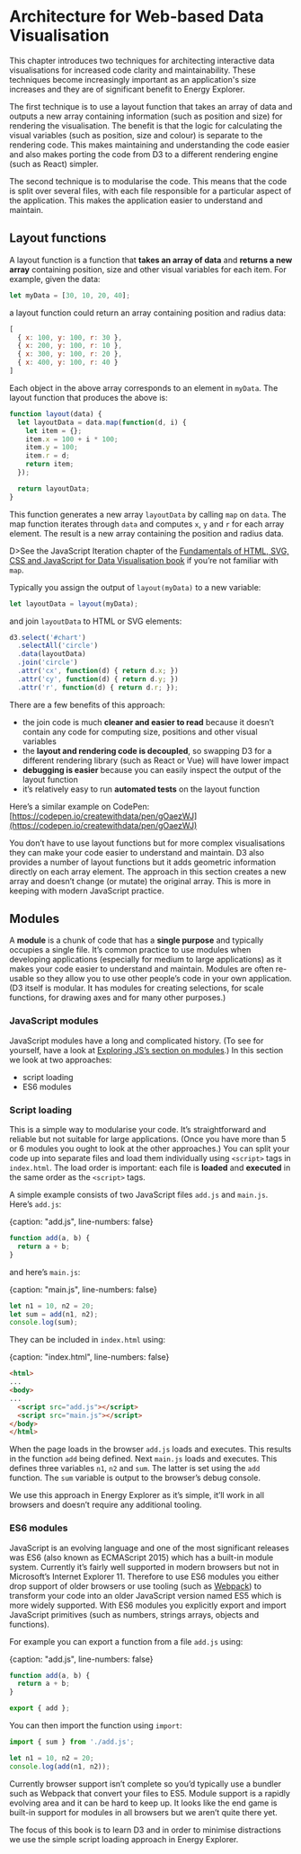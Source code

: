 # Architecture for Web-based Data Visualisation

This chapter introduces two techniques for architecting interactive data visualisations for increased code clarity and maintainability. These techniques become increasingly important as an application's size increases and they are of significant benefit to Energy Explorer.

The first technique is to use a layout function that takes an array of data and outputs a new array containing information (such as position and size) for rendering the visualisation. The benefit is that the logic for calculating the visual variables (such as position, size and colour) is separate to the rendering code. This makes maintaining and understanding the code easier and also makes porting the code from D3 to a different rendering engine (such as React) simpler.

The second technique is to modularise the code. This means that the code is split over several files, with each file responsible for a particular aspect of the application. This makes the application easier to understand and maintain.

## Layout functions

A layout function is a function that **takes an array of data** and **returns a new array** containing position, size and other visual variables for each item. For example, given the data:

```js
let myData = [30, 10, 20, 40];
```

a layout function could return an array containing position and radius data:

```js
[
  { x: 100, y: 100, r: 30 },
  { x: 200, y: 100, r: 10 },
  { x: 300, y: 100, r: 20 },
  { x: 400, y: 100, r: 40 }
]
```

Each object in the above array corresponds to an element in `myData`. The layout function that produces the above is:

```js
function layout(data) {
  let layoutData = data.map(function(d, i) {
    let item = {};
    item.x = 100 + i * 100;
    item.y = 100;
    item.r = d;
    return item;
  });

  return layoutData;
}
```

This function generates a new array `layoutData` by calling `map` on `data`. The map function iterates through `data` and computes `x`, `y` and `r` for each array element. The result is a new array containing the position and radius data.

D>See the JavaScript Iteration chapter of the [Fundamentals of HTML, SVG, CSS and JavaScript for Data Visualisation book](fundamentalsbook) if you’re not familiar with `map`.

Typically you assign the output of `layout(myData)` to a new variable:

```js
let layoutData = layout(myData);
```

and join `layoutData` to HTML or SVG elements:

```js
d3.select('#chart')
  .selectAll('circle')
  .data(layoutData)
  .join('circle')
  .attr('cx', function(d) { return d.x; })
  .attr('cy', function(d) { return d.y; })
  .attr('r', function(d) { return d.r; });
```

There are a few benefits of this approach:

* the join code is much **cleaner and easier to read** because it doesn’t contain any code for computing size, positions and other visual variables
* the **layout and rendering code is decoupled**, so swapping D3 for a different rendering library (such as React or Vue) will have lower impact
* **debugging is easier** because you can easily inspect the output of the layout function
* it’s relatively easy to run **automated tests** on the layout function

Here’s a similar example on CodePen: [https://codepen.io/createwithdata/pen/gOaezWJ](https://codepen.io/createwithdata/pen/gOaezWJ)

You don’t have to use layout functions but for more complex visualisations they can make your code easier to understand and maintain. D3 also provides a number of layout functions but it adds geometric information directly on each array element. The approach in this section creates a new array and doesn’t change (or mutate) the original array. This is more in keeping with modern JavaScript practice.

## Modules

A **module** is a chunk of code that has a **single purpose** and typically occupies a single file. It’s common practice to use modules when developing applications (especially for medium to large applications) as it makes your code easier to understand and maintain. Modules are often re-usable so they allow you to use other people’s code in your own application. (D3 itself is modular. It has modules for creating selections, for scale functions, for drawing axes and for many other purposes.)

### JavaScript modules

JavaScript modules have a long and complicated history. (To see for yourself, have a look at [Exploring JS’s section on modules](https://exploringjs.com/es6/ch_modules.html).) In this section we look at two approaches:

* script loading
* ES6 modules

### Script loading

This is a simple way to modularise your code. It’s straightforward and reliable but not suitable for large applications. (Once you have more than 5 or 6 modules you ought to look at the other approaches.) You can split your code up into separate files and load them individually using `<script>` tags in `index.html`. The load order is important: each file is **loaded** and **executed** in the same order as the `<script>` tags.

A simple example consists of two JavaScript files `add.js` and `main.js`. Here’s `add.js`:

{caption: "add.js", line-numbers: false}
```js
function add(a, b) {
  return a + b;
}
```

and here’s `main.js`:

{caption: "main.js", line-numbers: false}
```js
let n1 = 10, n2 = 20;
let sum = add(n1, n2);
console.log(sum);
```

They can be included in `index.html` using:

{caption: "index.html", line-numbers: false}
```html
<html>
...
<body>
...
  <script src="add.js"></script>
  <script src="main.js"></script>
</body>
</html>
```

When the page loads in the browser `add.js`  loads and executes. This results in the function `add` being defined. Next `main.js` loads and executes. This defines three variables `n1`, `n2` and `sum`. The latter is set using the `add` function. The `sum` variable is output to the browser’s debug console.

We use this approach in Energy Explorer as it’s simple, it’ll work in all browsers and doesn’t require any additional tooling.

### ES6 modules

JavaScript is an evolving language and one of the most significant releases was ES6 (also known as ECMAScript 2015) which has a built-in module system. Currently it’s fairly well supported in modern browsers but not in Microsoft’s Internet Explorer 11. Therefore to use ES6 modules you either drop support of older browsers or use tooling (such as [Webpack](https://webpack.js.org/)) to transform your code into an older JavaScript version named ES5 which is more widely supported. With ES6 modules you explicitly export and import JavaScript primitives (such as numbers, strings arrays, objects and functions).

For example you can export a function from a file `add.js` using:

{caption: "add.js", line-numbers: false}
```js
function add(a, b) {
  return a + b;
}

export { add };
```

You can then import the function using `import`:

```js
import { sum } from './add.js';

let n1 = 10, n2 = 20;
console.log(add(n1, n2));
```

Currently browser support isn’t complete so you’d typically use a bundler such as Webpack that convert your files to ES5. Module support is a rapidly evolving area and it can be hard to keep up. It looks like the end game is built-in support for modules in all browsers but we aren’t quite there yet.

The focus of this book is to learn D3 and in order to minimise distractions we use the simple script loading approach in Energy Explorer.